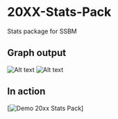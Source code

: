 20XX-Stats-Pack
===============

Stats package for SSBM

## Graph output

![Alt text](http://i57.tinypic.com/33kru4o.jpg "Falcon Ditto")
![Alt text](http://i60.tinypic.com/1j1bav.jpg "Falco Fox")

## In action
[![Demo 20xx Stats Pack](https://media.giphy.com/media/iqsUMciFbjR69oVy2R/giphy.gif)]
